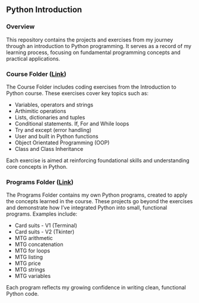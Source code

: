 ## Python Introduction

### Overview
This repository contains the projects and exercises from my journey through an introduction to Python programming. It serves as a record of my learning process, focusing on fundamental programming concepts and practical applications.

### Course Folder ([Link](https://github.com/soyfish/Python-introduction/tree/main/Course))
The Course Folder includes coding exercises from the Introduction to Python course. These exercises cover key topics such as:

* Variables, operators and strings
* Arthimitic operations
* Lists, dictionaries and tuples
* Conditional statements. If, For and While loops
* Try and except (error handling)
* User and built in Python functions
* Object Orientated Programming (OOP)
* Class and Class Inheritance

Each exercise is aimed at reinforcing foundational skills and understanding core concepts in Python.

### Programs Folder ([Link](https://github.com/soyfish/Python-introduction/tree/main/Programs))
The Programs Folder contains my own Python programs, created to apply the concepts learned in the course. These projects go beyond the exercises and demonstrate how I’ve integrated Python into small, functional programs. Examples include:

* Card suits - V1 (Terminal)
* Card suits - V2 (Tkinter)
* MTG arithmetic
* MTG concatenation
* MTG for loops
* MTG listing
* MTG price
* MTG strings
* MTG variables

Each program reflects my growing confidence in writing clean, functional Python code.
